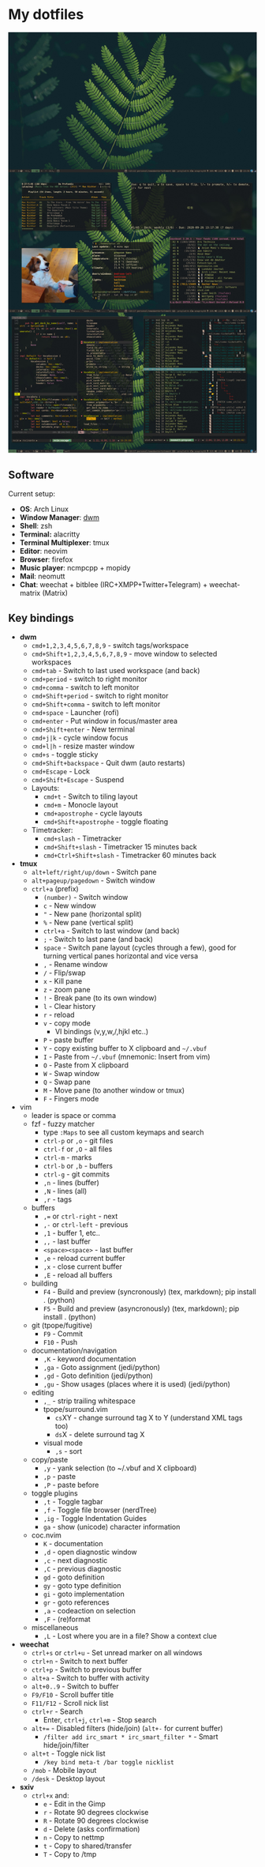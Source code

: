 My dotfiles
================

![](screenshot.jpg?raw=true)

Software
------------

Current setup:

* **OS**: Arch Linux
* **Window Manager**: [dwm](https://github.com/proycon/dwm)
* **Shell**: zsh
* **Terminal:** alacritty
* **Terminal Multiplexer**: tmux
* **Editor**: neovim
* **Browser**: firefox
* **Music player**: ncmpcpp + mopidy
* **Mail**: neomutt
* **Chat**: weechat + bitblee (IRC+XMPP+Twitter+Telegram) + weechat-matrix (Matrix)

Key bindings
--------------

* **dwm**
    * ``cmd+1,2,3,4,5,6,7,8,9`` - switch tags/workspace
    * ``cmd+Shift+1,2,3,4,5,6,7,8,9`` - move window to selected workspaces
    * ``cmd+tab`` - Switch to last used workspace (and back)
    * ``cmd+period`` - switch to right monitor
    * ``cmd+comma`` - switch to left monitor
    * ``cmd+Shift+period`` - switch to right monitor
    * ``cmd+Shift+comma`` - switch to left monitor
    * ``cmd+space`` - Launcher (rofi)
    * ``cmd+enter`` - Put window in focus/master area
    * ``cmd+Shift+enter`` - New terminal
    * ``cmd+j|k`` - cycle window focus
    * ``cmd+l|h`` - resize master window
    * ``cmd+s`` - toggle sticky
    * ``cmd+Shift+backspace`` - Quit dwm (auto restarts)
    * ``cmd+Escape`` - Lock
    * ``cmd+Shift+Escape`` - Suspend
    * Layouts:
        * ``cmd+t`` - Switch to tiling layout
        * ``cmd+m`` - Monocle layout
        * ``cmd+apostrophe`` - cycle layouts
        * ``cmd+Shift+apostrophe`` - toggle floating
    * Timetracker:
        * ``cmd+slash`` - Timetracker
        * ``cmd+Shift+slash`` - Timetracker 15 minutes back
        * ``cmd+Ctrl+Shift+slash`` - Timetracker 60 minutes back
* **tmux**
    * ``alt+left/right/up/down`` - Switch pane
    * ``alt+pageup/pagedown`` - Switch window
    * ``ctrl+a`` (prefix)
        * ``(number)`` - Switch window
        * ``c`` - New window
        * ``"`` - New pane (horizontal split)
        * ``%`` - New pane (vertical split)
        * ``ctrl+a`` - Switch to last window (and back)
        * ``;`` - Switch to last pane (and back)
        * ``space`` - Switch pane layout (cycles through a few), good for turning vertical panes horizontal and vice
          versa
        * ``,`` - Rename window
        * ``/`` - Flip/swap
        * ``x`` - Kill pane
        * ``z`` - zoom pane
        * ``!`` - Break pane (to its own window)
        * ``l`` - Clear history
        * ``r`` - reload
        * ``v`` - copy mode
            * VI bindings (v,y,w,/,hjkl etc..)
        * ``P`` - paste buffer
        * ``Y`` - copy existing buffer to X clipboard and ``~/.vbuf``
        * ``I`` - Paste from ``~/.vbuf`` (mnemonic: Insert from vim)
        * ``O`` - Paste from X clipboard
        * ``W`` - Swap window
        * ``Q`` - Swap pane
        * ``M`` - Move pane (to another window or tmux)
        * ``F`` - Fingers mode
* vim
    * leader is space or comma
    * fzf - fuzzy matcher
        * type ``:Maps`` to see all custom keymaps and search
        * ``ctrl-p`` or ``,o`` - git files
        * ``ctrl-f`` or ``,O`` - all files
        * ``ctrl-m`` - marks
        * ``ctrl-b`` or ``,b`` - buffers
        * ``ctrl-g`` - git commits
        * ``,n`` - lines (buffer)
        * ``,N`` - lines (all)
        * ``,r`` - tags
    * buffers
        * ``,=`` or ``ctrl-right`` - next
        * ``,-`` or ``ctrl-left`` - previous
        * ``,1`` - buffer 1, etc..
        * ``,,`` - last buffer
        * ``<space><space>`` - last buffer
        * ``,e`` - reload current buffer
        * ``,x`` - close current buffer
        * ``,E`` - reload all buffers
    * building
        * ``F4`` - Build and preview (syncronously) (tex, markdown); pip install . (python)
        * ``F5`` - Build and preview (asyncronously) (tex, markdown); pip install . (python)
    * git (tpope/fugitive)
        * ``F9`` - Commit
        * ``F10`` - Push
    * documentation/navigation
        * ``,K`` - keyword documentation
        * ``,ga`` - Goto assignment (jedi/python)
        * ``,gd`` - Goto definition (jedi/python)
        * ``,gu`` - Show usages (places where it is used) (jedi/python)
    * editing
        * ``,_`` - strip trailing whitespace
        * tpope/surround.vim
            * ``cs``XY - change surround tag X to Y (understand XML tags too)
            * ``ds``X - delete surround tag X
        * visual mode
            * ``,s`` - sort
    * copy/paste
        * ``,y`` - yank selection (to ~/.vbuf and X clipboard)
        * ``,p`` - paste
        * ``,P`` - paste before
    * toggle plugins
        * ``,t`` - Toggle tagbar
        * ``,f`` - Toggle file browser (nerdTree)
        * ``,ig`` - Toggle Indentation Guides
        * ``ga`` - show (unicode) character information
    * coc.nvim
        * ``K`` - documentation
        * ``,d`` - open diagnostic window
        * ``,c`` - next diagnostic
        * ``,C`` - previous diagnostic
        * ``gd`` - goto definition
        * ``gy`` - goto type definition
        * ``gi`` - goto implementation
        * ``gr`` - goto references
        * ``,a`` - codeaction on selection
        * ``,F`` - (re)format
    * miscellaneous
        * ``,L`` - Lost where you are in a file? Show a context clue
* **weechat**
    * ``ctrl+s`` or ``ctrl+u`` - Set unread marker on all windows
    * ``ctrl+n``  - Switch to next buffer
    * ``ctrl+p``  - Switch to previous buffer
    * ``alt+a`` - Switch to buffer with activity
    * ``alt+0..9`` - Switch to buffer
    * ``F9/F10``  - Scroll buffer title
    * ``F11/F12``  - Scroll nick list
    * ``ctrl+r`` - Search
        * Enter, ``ctrl+j``, ``ctrl+m``  - Stop search
    * ``alt+=`` -  Disabled filters (hide/join) (``alt+-`` for current buffer)
        * ``/filter add irc_smart * irc_smart_filter *``  - Smart hide/join/filter
    * ``alt+t`` -  Toggle nick list
        * ``/key bind meta-t /bar toggle nicklist``
    * ``/mob`` - Mobile layout
    * ``/desk`` - Desktop layout
* **sxiv**
    * ``ctrl+x`` and:
        * ``e`` - Edit in the Gimp
        * ``r`` - Rotate 90 degrees clockwise
        * ``R`` - Rotate 90 degrees clockwise
        * ``d`` - Delete (asks confirmation)
        * ``n`` - Copy to nettmp
        * ``t`` - Copy to shared/transfer
        * ``T`` - Copy to /tmp


